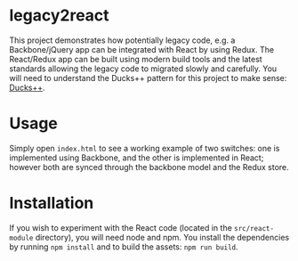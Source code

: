 # legacy2react
This project demonstrates how potentially legacy code, e.g. a Backbone/jQuery app can be integrated with React by using Redux. The React/Redux app can be built using modern build tools and the latest standards allowing the legacy code to migrated slowly and carefully. You will need to understand the Ducks++ pattern for this project to make sense: [Ducks++](https://medium.com/@DjamelH/ducks-redux-reducer-bundles-44267f080d22).

# Usage
Simply open `index.html` to see a working example of two switches: one is implemented using Backbone, and the other is implemented in React; however both are synced through the backbone model and the Redux store.

# Installation
If you wish to experiment with the React code (located in the `src/react-module` directory), you will need node and npm. You install the dependencies by running `npm install` and to build the assets: `npm run build`.  
